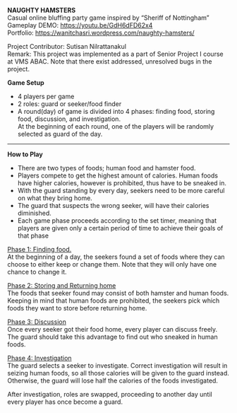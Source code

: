 **NAUGHTY HAMSTERS** <br />
Casual online bluffing party game inspired by “Sheriff of Nottingham” <br />
Gameplay DEMO: https://youtu.be/GdH6dFD62x4 <br />
Portfolio: https://wanitchasri.wordpress.com/naughty-hamsters/ 

Project Contributor: Sutisan Nilrattanakul <br />
Remark: This project was implemented as a part of Senior Project I course at VMS ABAC. Note that there exist addressed, unresolved bugs in the project.

**Game Setup** <br />
* 4 players per game
* 2 roles: guard or seeker/food finder <br />
* A round(day) of game is divided into 4 phases: finding food, storing food, discussion, and investigation. <br />
At the beginning of each round, one of the players will be randomly selected as guard of the day. 

---
**How to Play** <br />
* There are two types of foods; human food and hamster food. <br />
* Players compete to get the highest amount of calories. Human foods have higher calories, however is prohibited, thus have to be sneaked in. <br />
* With the guard standing by every day, seekers need to be more careful on what they bring home. <br />
* The guard that suspects the wrong seeker, will have their calories diminished. <br />
* Each game phase proceeds according to the set timer, meaning that players are given only a certain period of time to achieve their goals of that phase <br />

<ins>Phase 1: Finding food.</ins> <br />
At the beginning of a day, the seekers found a set of foods where they can choose to either keep or change them. Note that they will only have one chance to change it. <br />

<ins>Phase 2: Storing and Returning home</ins> <br />
The foods that seeker found may consist of both hamster and human foods. 
Keeping in mind that human foods are prohibited, the seekers pick which foods they want to store before returning home. <br />

<ins>Phase 3: Discussion</ins> <br />
Once every seeker got their food home, every player can discuss freely. The guard should take this advantage to find out who sneaked in human foods. <br />

<ins>Phase 4: Investigation</ins> <br />
The guard selects a seeker to investigate. Correct investigation will result in seizing human foods, so all those calories will be given to the guard instead. 
Otherwise, the guard will lose half the calories of the foods investigated. <br />

After investigation, roles are swapped, proceeding to another day until every player has once become a guard. <br />
